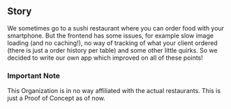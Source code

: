 ## Story
We sometimes go to a sushi restaurant where you can order food with your smartphone. But the frontend has some issues, for example slow image loading (and no caching!), no way of tracking of what your client ordered (there is just a order history per table) and some other little quirks. So we decided to write our own app which improved on all of these points!

### Important Note
This Organization is in no way affiliated with the actual restaurants. This is just a Proof of Concept as of now.
